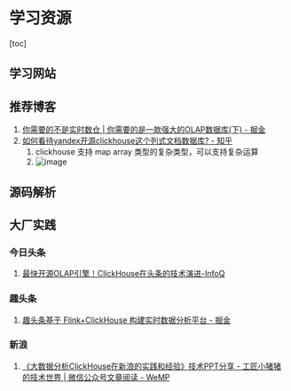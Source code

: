 # 学习资源

[toc]



## 学习网站

## 推荐博客

1. [你需要的不是实时数仓 | 你需要的是一款强大的OLAP数据库(下) - 掘金](https://juejin.im/post/5d7da45f5188257d533f5f0c)
2. [如何看待yandex开源clickhouse这个列式文档数据库? - 知乎](https://www.zhihu.com/question/47604963)
   1. clickhouse 支持 map array 类型的复杂类型，可以支持复杂运算
   2. ![image](https://static.lovedata.net/20-07-04-7dc59941758c8ddfa40b2e39f466286b.png)

## 源码解析

## 大厂实践

### 今日头条

1. [最快开源OLAP引擎！ClickHouse在头条的技术演进-InfoQ](https://www.infoq.cn/article/NTwo*yR2ujwLMP8WCXOE)

### 趣头条

1. [趣头条基于 Flink+ClickHouse 构建实时数据分析平台 - 掘金](https://juejin.im/post/5e872146e51d4546d43968c4)

### 新浪

1. [《大数据分析ClickHouse在新浪的实践和经验》技术PPT分享 - 工匠小猪猪的技术世界 | 微信公众号文章阅读 - WeMP](https://wemp.app/posts/390707c1-d3e5-4854-859f-13138bf78d9d)

